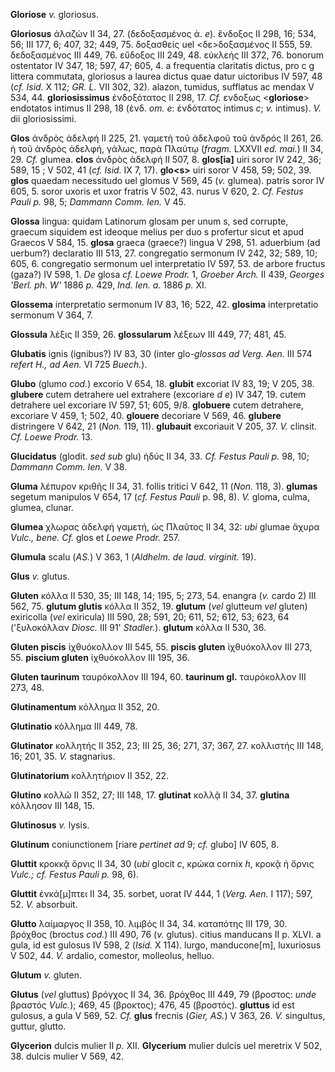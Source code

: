 **Gloriose** *v.* gloriosus.

**Gloriosus** ἀλαζών II 34, 27. (δεδοξασμένος ἀ. *e*). ἔνδοξος II 298,
16; 534, 56; III 177, 6; 407, 32; 449, 75. δοξασθείς uel
\<δε\>δοξασμένος II 555, 59. δεδοξασμένος III 449, 76. εὔδοξος III 249,
48. εὐκλεής III 372, 76. bonorum ostentator IV 347, 18; 597, 47; 605, 4.
a frequentia claritatis dictus, pro c g littera commutata, gloriosus a
laurea dictus quae datur uictoribus IV 597, 48 (*cf. Isid.* X 112; *GR.
L.* VII 302, 32). alazon, tumidus, sufflatus ac mendax V 534, 44.
**gloriosissimus** ἐνδοξότατος II 298, 17. *Cf.* ενδoξως
\<**gloriose**\> endotatos intimus II 298, 18 (ἐνδ. *om. e*: ἐνδότατος
intimus *c*; *v.* intimus). *V.* dii gloriosissimi.

**Glos** ἀνδρὸς ἀδελφή II 225, 21. γαμετὴ τοῦ ἀδελφοῦ τοῦ ἀνδρός II 261,
26. ἡ τοῦ ἀνδρὸς ἀδελφή, γάλως, παρὰ Πλαύτῳ (*fragm.* LXXVII *ed. mai.*)
II 34, 29. *Cf.* glumea. **clos** ἀνδρὸς ἀδελφή II 507, 8.
**glos[ia]** uiri soror IV 242, 36; 589, 15 ; V 502, 41 (*cf. Isid.*
IX 7, 17). **glo\<s\>** uiri soror V 458, 59; 502, 39. **glos** quaedam
necessitudo uel glomus V 569, 45 (*v.* glumea). patris soror IV 605, 5.
soror uxoris et uxor fratris V 502, 43. nurus V 620, 2. *Cf. Festus
Pauli p.* 98, 5; *Dammann Comm. Ien.* V 45.

**Glossa** lingua: quidam Latinorum glosam per unum s, sed corrupte,
graecum siquidem est ideoque melius per duo s profertur sicut et apud
Graecos V 584, 15. **glosa** graeca (graece?) lingua V 298, 51.
aduerbium (ad uerbum?) declaratio III 513, 27. congregatio ser­monum IV
242, 32; 589, 10; 605, 6. congregatio sermonum uel interpretatio IV 597,
53. de arbore fructus (gaza?) IV 598, 1. *De* glosa *cf. Loewe Prodr.*
1, *Groeber Arch.* II 439, *Georges 'Berl. ph. W'* 1886 *p.* 429, *Ind.
Ien. a.* 1886 *p.* XI.

**Glossema** interpretatio sermonum IV 83, 16; 522, 42. **glosima**
interpretatio sermonum V 364, 7.

**Glossula** λέξις II 359, 26. **glossu­larum** λέξεων III 449, 77; 481,
45.

**Glubatis** ignis (ignibus?) IV 83, 30 (inter glo-*glossas ad Verg.
Aen.* III 574 *refert H., ad Aen.* VI 725 *Buech.*).

**Glubo** (glumo *cod.*) excorio V 654, 18. **glubit** excoriat IV 83,
19; V 205, 38. **glubere** cutem detrahere uel extrahere (excoriare *d
e*) IV 347, 19. cutem detrahere uel excoriare IV 597, 51; 605, 9/8.
**globuere** cutem detrahere, excoriare V 459, 1; 502, 40. **glouere**
decoriare V 569, 46. **glubere** distringere V 642, 21 (*Non.* 119, 11).
**glubauit** excoriauit V 205, 37. *V.* clinsit. *Cf. Loewe Prodr.* 13.

**Glucidatus** (glodit. *sed sub* glu) ἡδύς II 34, 33. *Cf. Festus Pauli
p.* 98, 10; *Dammann Comm. Ien.* V 38.

**Gluma** λέπυρον κριθῆς II 34, 31. follis tritici V 642, 11 (*Non.*
118, 3). **glumas** segetum manipulos V 654, 17 (*cf. Festus Pauli* p.
98, 8). *V.* gloma, culma, glumea, clunar.

**Glumea** χλωρας ἀδελφή γαμετή, ὡς Πλαῦτος II 34, 32: *ubi* glumae
ἄχυρα *Vulc., bene. Cf.* glos et *Loewe Prodr.* 257.

**Glumula** scalu (*AS.*) V 363, 1 (*Aldhelm. de laud. virginit.* 19).

**Glus** *v.* glutus.

**Gluten** κόλλα II 530, 35; III 148, 14; 195, 5; 273, 54. enangra (*v.*
cardo 2) III 562, 75. **glutum glutis** κόλλα II 352, 19. **glutum**
(*vel* glutteum *vel* gluten) exiricolla (*vel* exiricula) III 590, 28;
591, 20; 611, 52; 612, 53; 623, 64 ('ξυλοκόλλαν *Diosc.* III 91'
*Stadler.*). **glutum** κόλλα II 530, 36.

**Gluten piscis** ἰχθυόκολλον III 545, 55. **piscis gluten** ἰχθυόκολλον
III 273, 55. **piscium gluten** ἰχθυόκολλον III 195, 36.

**Gluten taurinum** ταυρόκολλον III 194, 60. **taurinum gl.**
ταυρόκολλον III 273, 48.

**Glutinamentum** κόλλημα II 352, 20.

**Glutinatio** κόλλημα III 449, 78.

**Glutinator** κολλητής II 352, 23; III 25, 36; 271, 37; 367, 27.
κολλιστής III 148, 16; 201, 35. *V.* stagnarius.

**Glutinatorium** κολλητήριον II 352, 22.

**Glutino** κολλῶ II 352, 27; III 148, 17. **glutinat** κολλᾷ II 34, 37.
**glutina** κόλλησον III 148, 15.

**Glutinosus** *v.* lysis.

**Glutinum** coniunctionem [riare *per­tinet ad* 9; *cf.* glubo] IV
605, 8.

**Gluttit** κροκκᾷ ὄρνις II 34, 30 (*ubi* glocit *c*, κρώκα cornix *h*,
κροκᾷ ἡ ὄρνις *Vulc.; cf. Festus Pauli p.* 98, 6).

**Gluttit** ἐνκά[μ]πτει II 34, 35. sorbet, uorat IV 444, 1 (*Verg.
Aen.* I 117); 597, 52. *V.* absorbuit.

**Glutto** λαίμαργος II 358, 10. λιμβός II 34, 34. καταπότης III 179,
30. βρόχθος (broctus *cod.*) III 490, 76 (*v.* glutus). citius manducans
II p. XLVI. a gula, id est gulosus IV 598, 2 (*Isid.* X 114). lurgo,
manducone[m], luxuriosus V 502, 44. *V.* ardalio, comestor, molleolus,
helluo.

**Glutum** *v.* gluten.

**Glutus** (*vel* gluttus) βρόγχος II 34, 36. βρόχθος III 449, 79
(βροστος: *unde* βραστός *Vulc.*); 469, 45 (βροκτος); 476, 45 (βροστός).
**gluttus** id est gulosus, a gula V 569, 52. *Cf.* **glus** frecnis
(*Gier, AS.*) V 363, 26. *V.* singultus, guttur, glutto.

**Glycerion** dulcis mulier II *p.* XII. **Glycerium** mulier dulcis uel
meretrix V 502, 38. dulcis mulier V 569, 42.
